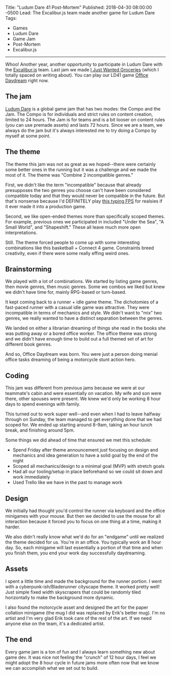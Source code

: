 Title: "Ludum Dare 41 Post-Mortem"
Published: 2018-04-30 08:00:00 -0500
Lead: The Excalibur.js team made another game for Ludum Dare
Tags:
- Games
- Ludum Dare
- Game Jam
- Post-Mortem
- Excalibur.js
---

Whoo! Another year, another opportunity to participate in Ludum Dare with the [Excalibur.js][excalibur] team. Last jam we made [I Just Wanted Groceries][ld38] (which I totally spaced on writing about). You can play our LD41 game [Office Daydream][ld41] right now.

## The jam

[Ludum Dare][ludum] is a global game jam that has two modes: the Compo and the Jam. The Compo is for individuals and strict rules on content creation, limited to 24 hours. The Jam is for teams and is a bit looser on content rules (you can use premade assets) and lasts 72 hours. Since we are a team, we always do the jam but it's always interested me to try doing a Compo by myself at some point.

## The theme

The theme this jam was not as great as we hoped--there were certainly some better ones in the running but it was a challenge and we made the most of it. The theme was "Combine 2 incompatible genres."

First, we didn't like the term "incompatible" because that already presupposes the two genres you choose can't have been considered compatible today and that they would never be compatible in the future. But that's nonsense because I'd DEFINITELY play [this typing FPS][jeff] for realsies if it ever made it into a production game.

Second, we like open-ended themes more than specifically scoped themes. For example, previous ones we participated in included "Under the Sea", "A Small World", and "Shapeshift." These all leave much more open interpretations.

Still. The theme forced people to come up with some interesting combinations like this basketball + Connect 4 game. Constraints breed creativity, even if there were some really effing weird ones.

## Brainstorming

We played with a lot of combinations. We started by listing game genres, then movie genres, then music genres. Some we combos we liked but knew we didn't have time for, mainly RPG-based or turn-based.

It kept coming back to a runner + idle game theme. The dichotomies of a fast-paced runner with a casual idle game was attractive. They were incompatible in terms of mechanics and style. We didn't want to "mix" two genres, we really wanted to have a distinct separation between the genres.

We landed on either a librarian dreaming of things she read in the books she was putting away or a bored office worker. The office theme was strong and we didn't have enough time to build out a full themed set of art for different book genres.

And so, Office Daydream was born. You were just a person doing menial office tasks dreaming of being a motorcycle stunt action hero.

## Coding

This jam was different from previous jams because we were at our teammate's cabin and were essentially on vacation. My wife and son were there, other spouses were present. We knew we'd only be working 8 hour days to spend evenings with family.

This turned out to work super well--and even when I had to leave halfway through on Sunday, the team managed to get everything done that we had scoped for. We ended up starting around 8-9am, taking an hour lunch break, and finishing around 5pm.

Some things we did ahead of time that ensured we met this schedule:

- Spend Friday after theme announcement *just* focusing on design and mechanics and idea generation to have a solid goal by the end of the night
- Scoped all mechanics/design to a minimal goal (MVP) with stretch goals
- Had all our tooling/setup in place beforehand so we could sit down and work immediately
- Used Trello like we have in the past to manage work

## Design

We initially had thought you'd control the runner via keyboard and the office minigames with your mouse. But then we decided to use the mouse for all interaction because it forced you to focus on one thing at a time, making it harder.

We also didn't really know what we'd do for an "endgame" until we realized the theme decided for us. You're in an office. You typically work an 8 hour day. So, each minigame will last essentially a portion of that time and when you finish them, you end your work day successfully daydreaming.

## Assets

I spent a little time and made the background for the runner portion. I went with a cyberpunk-ish/Bladerunner cityscape theme. It worked pretty well! Just simple fixed width skyscrapers that could be randomly tiled horizontally to make the background more dynamic.

I also found the motorcycle asset and designed the art for the paper collation minigame (the mug I did was replaced by Erik's better mug). I'm no artist and I'm very glad Erik took care of the rest of the art. If we need anyone else on the team, it's a dedicated artist.

## The end

Every game jam is a ton of fun and I always learn something new about game dev. It was nice not feeling the "crunch" of 12 hour days, I feel we might adopt the 8 hour cycle in future jams more often now that we know we can accomplish what we set out to build.

[projects]: /projects
[ludum]: http://ldjam.com
[excalibur]: http://excaliburjs.com
[ld38]: https://blog.excaliburjs.com/post/161334104662/ludum-dare-38-postmortem
[ld41]: http://excaliburjs.com/ludum-41
[jeff]: https://ldjam.com/events/ludum-dare/41/jeff-from-accounting
